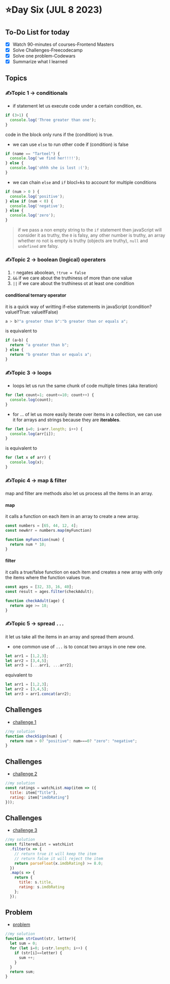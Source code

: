 # ⭐️Day Six (JUL 8 2023)

## To-Do List for today
- [x] Watch 90-minutes of courses-Frontend Masters
- [x] Solve Challenges-Freecodecamp
- [x] Solve one problem-Codewars
- [x] Summarize what I learned

## Topics
### ✍️Topic 1 -> conditionals
- if statement let us execute code under a certain condition, ex.
```javascript
if (3>1) {
  console.log('Three greater than one');
}
```
code in the block only runs if the (condition) is true.
- we can use `else` to run other code if (condition) is false
```javascript
if (name == "Tarteel") {
  console.log('we find her!!!!');
} else {
  console.log('ohhh she is lost :(');
}
```
- we can chain `else` and `if` blocl=ks to account for multiple conditions
```javascript
if (num > 0 ) {
  console.log('positive');
} else if (num < 0) {
  console.log('negative');
} else {
  console.log('zero');
}
```
> if we pass a non empty string to the `if` statement then javaScript will consider it as truthy, the `0` is falsy, any other number is truthy, an array whether ro not is empty is truthy (objects are truthy), `null` and `undefined` are falsy.

### ✍️Topic 2 -> boolean (logical) operaters
1. `!` negates aboolean, `!true = false`
2. `&&` if we care about the truthiness of more than one value
3. `||` if we care about the truthiness ot at least one condition

#### conditional ternary operator 
it is a quick way of writting if-else statements in javaScript (condition? valueIfTrue: valueIfFalse)
```javascript
a > b?"a greater than b":"b greater than or equals a";
```
is equivalent to 
```javascript
if (a>b) {
  return "a greater than b";
} else {
  return "b greater than or equals a";
}
```

### ✍️Topic 3 -> loops
- loops let us run the same chunk of code multiple times (aka iteration)
```javascript
for (let count=1; count<=10; count++) {
  console.log(count);
}
```
- for ... of let us more easily iterate over items in a collection, we can use it for arrays and strings because they are **iterables**.
```javascript
for (let i=0; i<arr.length; i++) {
  console.log(arr[i]);
}
```
is equivalent to 
```javascript
for (let x of arr) {
  console.log(x);
}
```

### ✍️Topic 4 -> map & filter
map and filter are methods also let us process all the items in an array.
#### map
it calls a function on each item in an array to create a new array.
```javascript
const numbers = [65, 44, 12, 4];
const newArr = numbers.map(myFunction)

function myFunction(num) {
  return num * 10;
}
```
#### filter 
it calls a true/false function on each item and creates a new array with only the items where the function values true.
```javascript
const ages = [32, 33, 16, 40];
const result = ages.filter(checkAdult);

function checkAdult(age) {
  return age >= 18;
}
```

### ✍️Topic 5 -> spread `...`
it let us take all the items in an array and spread them around.
- one common use of `...` is to concat two arrays in one new one.
```javascript
let arr1 = [1,2,3];
let arr2 = [3,4,5];
let arr3 = [...arr1, ...arr2];
```
equivalent to 
```javascript
let arr1 = [1,2,3];
let arr2 = [3,4,5];
let arr3 = arr1.concat(arr2);
```



## Challenges
- [challenge 1](https://www.freecodecamp.org/learn/javascript-algorithms-and-data-structures/basic-javascript/use-multiple-conditional-ternary-operators)
```javascript
//my solution
function checkSign(num) {
  return num > 0? "positive": num===0? "zero": "negative";
}
```

## Challenges
- [challenge 2](https://www.freecodecamp.org/learn/javascript-algorithms-and-data-structures/functional-programming/use-the-map-method-to-extract-data-from-an-array)
```javascript
//my solution
const ratings = watchList.map(item => ({
  title: item["Title"],
  rating: item["imdbRating"]
}));
```

## Challenges
- [challenge 3](https://www.freecodecamp.org/learn/javascript-algorithms-and-data-structures/functional-programming/use-the-filter-method-to-extract-data-from-an-array)
```javascript
//my solution
const filteredList = watchList
  .filter(x => {
    // return true it will keep the item
    // return false it will reject the item
    return parseFloat(x.imdbRating) >= 8.0;
  })
  .map(s => {
    return {
      title: s.title,
      rating: s.imdbRating
    };
  });
```
## Problem
- [problem](https://www.codewars.com/kata/5865918c6b569962950002a1/train/javascript)
```javascript
//my solution
function strCount(str, letter){  
  let sum = 0;
  for (let i=0; i<str.length; i++) {
    if (str[i]==letter) {
      sum ++;
    }
  }
  return sum;
}
```




